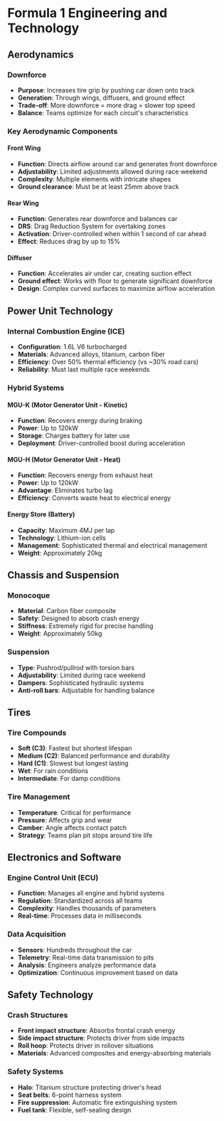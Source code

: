 # Formula 1 Engineering and Technology

## Aerodynamics

### Downforce
- **Purpose**: Increases tire grip by pushing car down onto track
- **Generation**: Through wings, diffusers, and ground effect
- **Trade-off**: More downforce = more drag = slower top speed
- **Balance**: Teams optimize for each circuit's characteristics

### Key Aerodynamic Components

#### Front Wing
- **Function**: Directs airflow around car and generates front downforce
- **Adjustability**: Limited adjustments allowed during race weekend
- **Complexity**: Multiple elements with intricate shapes
- **Ground clearance**: Must be at least 25mm above track

#### Rear Wing
- **Function**: Generates rear downforce and balances car
- **DRS**: Drag Reduction System for overtaking zones
- **Activation**: Driver-controlled when within 1 second of car ahead
- **Effect**: Reduces drag by up to 15%

#### Diffuser
- **Function**: Accelerates air under car, creating suction effect
- **Ground effect**: Works with floor to generate significant downforce
- **Design**: Complex curved surfaces to maximize airflow acceleration

## Power Unit Technology

### Internal Combustion Engine (ICE)
- **Configuration**: 1.6L V6 turbocharged
- **Materials**: Advanced alloys, titanium, carbon fiber
- **Efficiency**: Over 50% thermal efficiency (vs ~30% road cars)
- **Reliability**: Must last multiple race weekends

### Hybrid Systems

#### MGU-K (Motor Generator Unit - Kinetic)
- **Function**: Recovers energy during braking
- **Power**: Up to 120kW
- **Storage**: Charges battery for later use
- **Deployment**: Driver-controlled boost during acceleration

#### MGU-H (Motor Generator Unit - Heat)
- **Function**: Recovers energy from exhaust heat
- **Power**: Up to 120kW
- **Advantage**: Eliminates turbo lag
- **Efficiency**: Converts waste heat to electrical energy

#### Energy Store (Battery)
- **Capacity**: Maximum 4MJ per lap
- **Technology**: Lithium-ion cells
- **Management**: Sophisticated thermal and electrical management
- **Weight**: Approximately 20kg

## Chassis and Suspension

### Monocoque
- **Material**: Carbon fiber composite
- **Safety**: Designed to absorb crash energy
- **Stiffness**: Extremely rigid for precise handling
- **Weight**: Approximately 50kg

### Suspension
- **Type**: Pushrod/pullrod with torsion bars
- **Adjustability**: Limited during race weekend
- **Dampers**: Sophisticated hydraulic systems
- **Anti-roll bars**: Adjustable for handling balance

## Tires

### Tire Compounds
- **Soft (C3)**: Fastest but shortest lifespan
- **Medium (C2)**: Balanced performance and durability
- **Hard (C1)**: Slowest but longest lasting
- **Wet**: For rain conditions
- **Intermediate**: For damp conditions

### Tire Management
- **Temperature**: Critical for performance
- **Pressure**: Affects grip and wear
- **Camber**: Angle affects contact patch
- **Strategy**: Teams plan pit stops around tire life

## Electronics and Software

### Engine Control Unit (ECU)
- **Function**: Manages all engine and hybrid systems
- **Regulation**: Standardized across all teams
- **Complexity**: Handles thousands of parameters
- **Real-time**: Processes data in milliseconds

### Data Acquisition
- **Sensors**: Hundreds throughout the car
- **Telemetry**: Real-time data transmission to pits
- **Analysis**: Engineers analyze performance data
- **Optimization**: Continuous improvement based on data

## Safety Technology

### Crash Structures
- **Front impact structure**: Absorbs frontal crash energy
- **Side impact structure**: Protects driver from side impacts
- **Roll hoop**: Protects driver in rollover situations
- **Materials**: Advanced composites and energy-absorbing materials

### Safety Systems
- **Halo**: Titanium structure protecting driver's head
- **Seat belts**: 6-point harness system
- **Fire suppression**: Automatic fire extinguishing system
- **Fuel tank**: Flexible, self-sealing design
